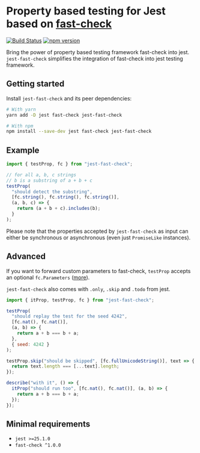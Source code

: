 # Property based testing for Jest based on [fast-check](https://github.com/dubzzz/fast-check/)

[![Build Status](https://travis-ci.com/dubzzz/jest-fast-check.svg?branch=master)](https://travis-ci.com/dubzzz/jest-fast-check)
[![npm version](https://badge.fury.io/js/jest-fast-check.svg)](https://badge.fury.io/js/jest-fast-check)

Bring the power of property based testing framework fast-check into jest.
`jest-fast-check` simplifies the integration of fast-check into jest testing framework.

## Getting started

Install `jest-fast-check` and its peer dependencies:

```bash
# With yarn
yarn add -D jest fast-check jest-fast-check

# With npm
npm install --save-dev jest fast-check jest-fast-check
```

## Example

```javascript
import { testProp, fc } from "jest-fast-check";

// for all a, b, c strings
// b is a substring of a + b + c
testProp(
  "should detect the substring",
  [fc.string(), fc.string(), fc.string()],
  (a, b, c) => {
    return (a + b + c).includes(b);
  }
);
```

Please note that the properties accepted by `jest-fast-check` as input can either be synchronous or asynchronous (even just `PromiseLike` instances).

## Advanced

If you want to forward custom parameters to fast-check, `testProp` accepts an optional `fc.Parameters` ([more](https://github.com/dubzzz/fast-check/blob/master/documentation/1-Guides/Runners.md#runners)).

`jest-fast-check` also comes with `.only`, `.skip` and `.todo` from jest.

```javascript
import { itProp, testProp, fc } from "jest-fast-check";

testProp(
  "should replay the test for the seed 4242",
  [fc.nat(), fc.nat()],
  (a, b) => {
    return a + b === b + a;
  },
  { seed: 4242 }
);

testProp.skip("should be skipped", [fc.fullUnicodeString()], text => {
  return text.length === [...text].length;
});

describe("with it", () => {
  itProp("should run too", [fc.nat(), fc.nat()], (a, b) => {
    return a + b === b + a;
  });
});
```

## Minimal requirements

- `jest >=25.1.0`
- `fast-check ^1.0.0`
